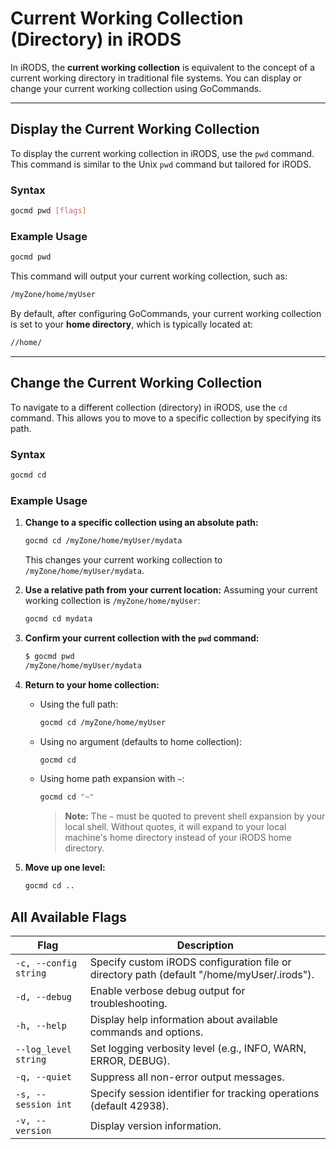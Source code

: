 # Current Working Collection (Directory) in iRODS

In iRODS, the **current working collection** is equivalent to the concept of a current working directory in traditional file systems. You can display or change your current working collection using GoCommands.

---

## Display the Current Working Collection

To display the current working collection in iRODS, use the `pwd` command. This command is similar to the Unix `pwd` command but tailored for iRODS.

### Syntax
```sh
gocmd pwd [flags]
```

### Example Usage
```sh
gocmd pwd
```

This command will output your current working collection, such as:
```sh
/myZone/home/myUser
```

By default, after configuring GoCommands, your current working collection is set to your **home directory**, which is typically located at:
```sh
//home/
```

---

## Change the Current Working Collection

To navigate to a different collection (directory) in iRODS, use the `cd` command. This allows you to move to a specific collection by specifying its path.

### Syntax
```sh
gocmd cd 
```

### Example Usage

1. **Change to a specific collection using an absolute path:**
    ```sh
    gocmd cd /myZone/home/myUser/mydata
    ```

    This changes your current working collection to `/myZone/home/myUser/mydata`.

2. **Use a relative path from your current location:**
   Assuming your current working collection is `/myZone/home/myUser`:
    ```sh
    gocmd cd mydata
    ```

3. **Confirm your current collection with the `pwd` command:**
    ```sh
    $ gocmd pwd
    /myZone/home/myUser/mydata
    ```

4. **Return to your home collection:**
   - Using the full path:
     ```sh
     gocmd cd /myZone/home/myUser
     ```

   - Using no argument (defaults to home collection):
     ```sh
     gocmd cd
     ```

   - Using home path expansion with `~`:
     ```sh
     gocmd cd "~"
     ```
     > **Note:** The `~` must be quoted to prevent shell expansion by your local shell. Without quotes, it will expand to your local machine's home directory instead of your iRODS home directory.

5. **Move up one level:**
   ```sh
   gocmd cd ..
   ```

## All Available Flags

| Flag                                | Description                                                                 |
|-------------------------------------|-----------------------------------------------------------------------------|
| `-c, --config string`               | Specify custom iRODS configuration file or directory path (default "/home/myUser/.irods"). |
| `-d, --debug`                        | Enable verbose debug output for troubleshooting.                           |
| `-h, --help`                         | Display help information about available commands and options.             |
| `--log_level string`                 | Set logging verbosity level (e.g., INFO, WARN, ERROR, DEBUG).              |
| `-q, --quiet`                        | Suppress all non-error output messages.                                    |
| `-s, --session int`                  | Specify session identifier for tracking operations (default 42938).        |
| `-v, --version`                      | Display version information.                                                |